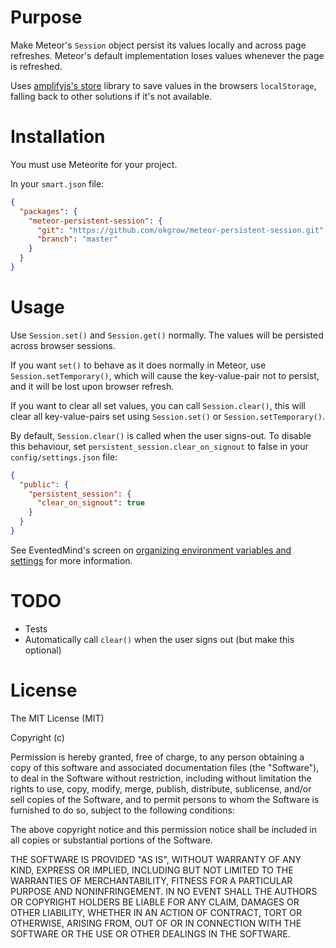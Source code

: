 Purpose
=======
Make Meteor's `Session` object persist its values locally and across page
refreshes. Meteor's default implementation loses values whenever the page is
refreshed.

Uses [amplifyjs's store](http://amplifyjs.com/api/store/) library to save
values in the browsers `localStorage`, falling back to other solutions if it's
not available.

Installation
============
You must use Meteorite for your project.

In your `smart.json` file:

```json
{
  "packages": {
    "meteor-persistent-session": {
      "git": "https://github.com/okgrow/meteor-persistent-session.git",
      "branch": "master"
    }
  }
}
```

Usage
=====

Use `Session.set()` and `Session.get()` normally. The values will be persisted
across browser sessions.

If you want `set()` to behave as it does normally in Meteor, use
`Session.setTemporary()`, which will cause the key-value-pair not to persist,
and it will be lost upon browser refresh.

If you want to clear all set values, you can call `Session.clear()`, this will
clear all key-value-pairs set using `Session.set()` or
`Session.setTemporary()`.

By default, `Session.clear()` is called when the user signs-out. To disable this
behaviour, set `persistent_session.clear_on_signout` to false in your
`config/settings.json` file:

```json
{
  "public": {
    "persistent_session": {
      "clear_on_signout": true
    }
  }
}
```

See EventedMind's screen on [organizing environment variables and settings](https://www.eventedmind.com/feed/meteor-organizing-environment-variables-and-settings)
for more information.

TODO
====

* Tests
* Automatically call `clear()` when the user signs out (but make this optional)

License
=======

The MIT License (MIT)

Copyright (c) <year> <copyright holders>

Permission is hereby granted, free of charge, to any person obtaining a copy
of this software and associated documentation files (the "Software"), to deal
in the Software without restriction, including without limitation the rights
to use, copy, modify, merge, publish, distribute, sublicense, and/or sell
copies of the Software, and to permit persons to whom the Software is
furnished to do so, subject to the following conditions:

The above copyright notice and this permission notice shall be included in
all copies or substantial portions of the Software.

THE SOFTWARE IS PROVIDED "AS IS", WITHOUT WARRANTY OF ANY KIND, EXPRESS OR
IMPLIED, INCLUDING BUT NOT LIMITED TO THE WARRANTIES OF MERCHANTABILITY,
FITNESS FOR A PARTICULAR PURPOSE AND NONINFRINGEMENT. IN NO EVENT SHALL THE
AUTHORS OR COPYRIGHT HOLDERS BE LIABLE FOR ANY CLAIM, DAMAGES OR OTHER
LIABILITY, WHETHER IN AN ACTION OF CONTRACT, TORT OR OTHERWISE, ARISING FROM,
OUT OF OR IN CONNECTION WITH THE SOFTWARE OR THE USE OR OTHER DEALINGS IN
THE SOFTWARE.
